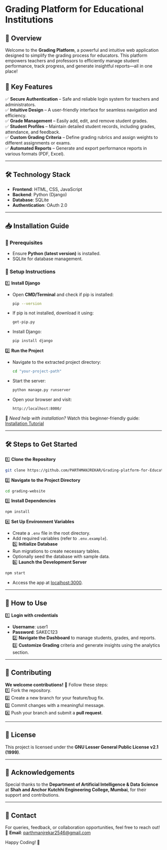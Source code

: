 # Grading Platform for Educational Institutions  

## 🚀 Overview  
Welcome to the **Grading Platform**, a powerful and intuitive web application designed to simplify the grading process for educators. This platform empowers teachers and professors to efficiently manage student performance, track progress, and generate insightful reports—all in one place!  

## 🎯 Key Features  
✅ **Secure Authentication** – Safe and reliable login system for teachers and administrators.  
✅ **Intuitive Design** – A user-friendly interface for seamless navigation and efficiency.  
✅ **Grade Management** – Easily add, edit, and remove student grades.  
✅ **Student Profiles** – Maintain detailed student records, including grades, attendance, and feedback.  
✅ **Custom Grading Criteria** – Define grading rubrics and assign weights to different assignments or exams.  
✅ **Automated Reports** – Generate and export performance reports in various formats (PDF, Excel).  

---

## 🛠 Technology Stack  
- **Frontend**: HTML, CSS, JavaScript  
- **Backend**: Python (Django)  
- **Database**: SQLite  
- **Authentication**: OAuth 2.0  

---

## 📥 Installation Guide  

### 📌 Prerequisites  
- Ensure **Python (latest version)** is installed.  
- SQLite for database management.  

### 🔧 Setup Instructions  
1️⃣ **Install Django**  
   - Open **CMD/Terminal** and check if pip is installed:  
     ```sh
     pip --version
     ```  
   - If pip is not installed, download it using:  
     ```sh
     get-pip.py
     ```  
   - Install Django:  
     ```sh
     pip install django
     ```  

2️⃣ **Run the Project**  
   - Navigate to the extracted project directory:  
     ```sh
     cd "your-project-path"
     ```  
   - Start the server:  
     ```sh
     python manage.py runserver
     ```  
   - Open your browser and visit:  
     ```sh
     http://localhost:8000/
     ```  

🔗 *Need help with installation?* Watch this beginner-friendly guide: [Installation Tutorial](https://youtu.be/f1NQnhFFV-E?si=jibVBBsnAcwz90gH)  

---

## 🛠 Steps to Get Started  

1️⃣ **Clone the Repository**  
   ```sh
   git clone https://github.com/PARTHMANJREKAR/Grading-platform-for-Educational-institutions.git
   ```  
2️⃣ **Navigate to the Project Directory**  
   ```sh
   cd grading-website
   ```  
3️⃣ **Install Dependencies**  
   ```sh
   npm install
   ```  
4️⃣ **Set Up Environment Variables**  
   - Create a `.env` file in the root directory.  
   - Add required variables (refer to `.env.example`).  
5️⃣ **Initialize Database**  
   - Run migrations to create necessary tables.  
   - Optionally seed the database with sample data.  
6️⃣ **Launch the Development Server**  
   ```sh
   npm start
   ```  
   - Access the app at [localhost:3000](http://localhost:3000).  

---

## 🔑 How to Use  
1️⃣ **Login with credentials**  
   - **Username**: user1  
   - **Password**: SAKEC123  
2️⃣ **Navigate the Dashboard** to manage students, grades, and reports.  
3️⃣ **Customize Grading** criteria and generate insights using the analytics section.  

---

## 🤝 Contributing  
**We welcome contributions!** 🎉 Follow these steps:  
1️⃣ Fork the repository.  
2️⃣ Create a new branch for your feature/bug fix.  
3️⃣ Commit changes with a meaningful message.  
4️⃣ Push your branch and submit a **pull request**.  

---

## 📜 License  
This project is licensed under the **GNU Lesser General Public License v2.1 (1999)**.  

---

## 🙌 Acknowledgements  
Special thanks to the **Department of Artificial Intelligence & Data Science** at **Shah and Anchor Kutchhi Engineering College, Mumbai**, for their support and contributions.  

---

## 📩 Contact  
For queries, feedback, or collaboration opportunities, feel free to reach out!  
📧 **Email**: [parthmanjrekar2546@gmail.com](mailto:parthmanjrekar2546@gmail.com)  

Happy Coding! 🚀


